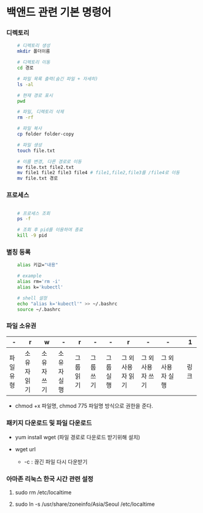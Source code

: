 # 백앤드 관련 기본 명령어

### 디렉토리

```bash
    # 디렉토리 생성
    mkdir 폴더이름

    # 디렉토리 이동
    cd 경로

    # 파일 목록 출력(숨긴 파일 + 자세히)
    ls -al

    # 현재 경로 표시
    pwd

    # 파일, 디렉토리 삭제
    rm -rf

    # 파일 복사
    cp folder folder-copy

    # 파일 생성
    touch file.txt

    # 이름 변경, 다른 경로로 이동
    mv file.txt file2.txt
    mv file1 file2 file3 file4 # file1,file2,file3를 /file4로 이동
    mv file.txt 경로

```

### 프로세스

```bash

    # 프로세스 조회
    ps -f

    # 조회 후 pid를 이용하여 종료
    kill -9 pid

```

### 별칭 등록

```bash
    alias 키값="내용"

    # example
    alias rm='rm -i'
    alias k='kubectl'

    # shell 설정
    echo "alias k='kubectl'" >> ~/.bashrc
    source ~/.bashrc
```

### 파일 소유권

| -         | r           | w           | -           | r         | -         | -         | r                 | -                 | -                 |     | 1    |
| --------- | ----------- | ----------- | ----------- | --------- | --------- | --------- | ----------------- | ----------------- | ----------------- | --- | ---- |
| 파일 유형 | 소유자 읽기 | 소유자 쓰기 | 소유자 실행 | 그룹 읽기 | 그룹 쓰기 | 그룹 실행 | 그 외 사용자 읽기 | 그 외 사용자 쓰기 | 그 외 사용자 실행 |     | 링크 |

- chmod +x 파일명, chmod 775 파일명 방식으로 권한을 준다.

### 패키지 다운로드 및 파일 다운로드

- yum install wget (파일 경로로 다운로드 받기위해 설치)

- wget url
  - -c : 끊긴 파일 다시 다운받기

### 아마존 리눅스 한국 시간 관련 설정

1. sudo rm /etc/localtime

2. sudo ln -s /usr/share/zoneinfo/Asia/Seoul /etc/localtime
